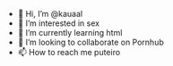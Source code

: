 - 👋 Hi, I’m @kauaal
- 👀 I’m interested in sex
- 🌱 I’m currently learning html
- 💞️ I’m looking to collaborate on Pornhub
- 📫 How to reach me puteiro

<!---
kauaal/kauaal is a ✨ special ✨ repository because its `README.md` (this file) appears on your GitHub profile.
You can click the Preview link to take a look at your changes.
--->
